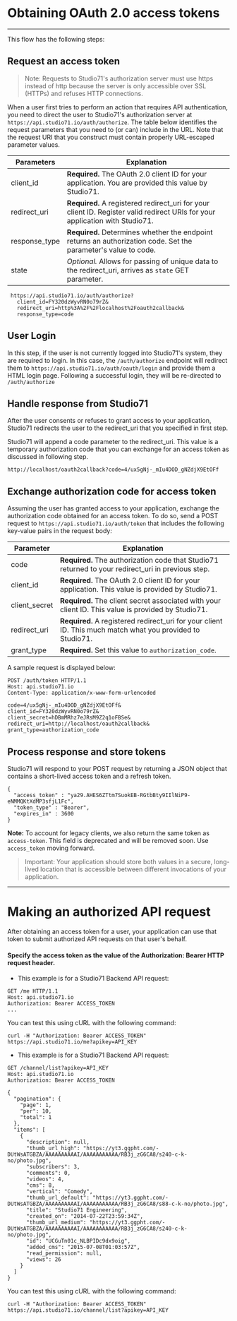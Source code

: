 # Obtaining OAuth 2.0 access tokens

***

This flow has the following steps:

## Request an access token

> Note: Requests to Studio71's authorization server must use https instead of http because the server is only accessible over SSL (HTTPs) and refuses HTTP connections.

When a user first tries to perform an action that requires API authentication, you need to direct the user to Studio71's authorization server at `https://api.studio71.io/auth/authorize`. The table below identifies the request parameters that you need to (or can) include in the URL. Note that the request URI that you construct must contain properly URL-escaped parameter values.

| Parameters | Explanation |
| ---------- | ----------- |
| client_id     | **Required.** The OAuth 2.0 client ID for your application. You are provided this value by Studio71. |
| redirect_uri  | **Required.** A registered redirect_uri for your client ID. Register valid redirect URIs for your application with Studio71. |
| response_type | **Required.** Determines whether the endpoint returns an authorization code. Set the parameter's value to code. |
| state         | *Optional.* Allows for passing of unique data to the redirect_uri, arrives as `state` GET parameter. |

```
 https://api.studio71.io/auth/authorize?
   client_id=FY320dzWyvRN0o79rZ&
   redirect_uri=http%3A%2F%2Flocalhost%2Foauth2callback&
   response_type=code
```


## User Login

In this step, if the user is not currently logged into Studio71's system, they are required to login. In this case, the `/auth/authorize` endpoint will redirect them to `https://api.studio71.io/auth/oauth/login` and provide them a HTML login page. Following a successful login, they will be re-directed to `/auth/authorize`

## Handle response from Studio71

After the user consents or refuses to grant access to your application, Studio71 redirects the user to the redirect_uri that you specified in first step.

Studio71 will append a code parameter to the redirect_uri. This value is a temporary authorization code that you can exchange for an access token as discussed in following step.

`http://localhost/oauth2callback?code=4/ux5gNj-_mIu4DOD_gNZdjX9EtOFf`


## Exchange authorization code for access token

Assuming the user has granted access to your application, exchange the authorization code obtained for an access token. To do so, send a POST request to `https://api.studio71.io/auth/token` that includes the following key-value pairs in the request body:

| Parameter | Explanation |
| --------- | ----------- |
| code          | **Required.** The authorization code that Studio71 returned to your redirect_uri in previous step. |
| client_id     | **Required.** The OAuth 2.0 client ID for your application. This value is provided by Studio71. |
| client_secret | **Required.** The client secret associated with your client ID. This value is provided by Studio71. |
| redirect_uri  | **Required.** A registered redirect_uri for your client ID. This much match what you provided to Studio71. |
| grant_type    | **Required.** Set this value to `authorization_code`. |

A sample request is displayed below:

```
POST /auth/token HTTP/1.1
Host: api.studio71.io
Content-Type: application/x-www-form-urlencoded

code=4/ux5gNj-_mIu4DOD_gNZdjX9EtOFf&
client_id=FY320dzWyvRN0o79rZ&
client_secret=hDBmMRhz7eJRsM9Z2q1oFBSe&
redirect_uri=http://localhost/oauth2callback&
grant_type=authorization_code
```

## Process response and store tokens

Studio71 will respond to your POST request by returning a JSON object that contains a short-lived access token and a refresh token.

```
{
  "access_token" : "ya29.AHES6ZTtm7SuokEB-RGtbBty9IIlNiP9-eNMMQKtXdMP3sfjL1Fc",
  "token_type" : "Bearer",
  "expires_in" : 3600
}
```

**Note:** To account for legacy clients, we also return the same token as `access-token`. This field is deprecated and will be removed soon. Use `access_token` moving forward.

> Important: Your application should store both values in a secure, long-lived location that is accessible between different invocations of your application.

***

# Making an authorized API request

After obtaining an access token for a user, your application can use that token to submit authorized API requests on that user's behalf.

#### Specify the access token as the value of the Authorization: Bearer HTTP request header.

* This example is for a Studio71 Backend API request:

```
GET /me HTTP/1.1
Host: api.studio71.io
Authorization: Bearer ACCESS_TOKEN
...
```

You can test this using cURL with the following command:

`curl -H "Authorization: Bearer ACCESS_TOKEN" https://api.studio71.io/me?apikey=API_KEY`

* This example is for a Studio71 Backend API request:

```
GET /channel/list?apikey=API_KEY
Host: api.studio71.io
Authorization: Bearer ACCESS_TOKEN

{
  "pagination": {
    "page": 1,
    "per": 10,
    "total": 1
  },
  "items": [
    {
      "description": null,
      "thumb_url_high": "https://yt3.ggpht.com/-DUtWsATGBZA/AAAAAAAAAAI/AAAAAAAAAAA/RB3j_zG6CA8/s240-c-k-no/photo.jpg",
      "subscribers": 3,
      "comments": 0,
      "videos": 4,
      "cms": 8,
      "vertical": "Comedy",
      "thumb_url_default": "https://yt3.ggpht.com/-DUtWsATGBZA/AAAAAAAAAAI/AAAAAAAAAAA/RB3j_zG6CA8/s88-c-k-no/photo.jpg",
      "title": "Studio71 Engineering",
      "created_on": "2014-07-22T23:59:34Z",
      "thumb_url_medium": "https://yt3.ggpht.com/-DUtWsATGBZA/AAAAAAAAAAI/AAAAAAAAAAA/RB3j_zG6CA8/s240-c-k-no/photo.jpg",
      "id": "UCGuTn01c_NLBPIDc9dx9oig",
      "added_cms": "2015-07-08T01:03:57Z",
      "read_permission": null,
      "views": 26
    }
  ]
}
```

You can test this using cURL with the following command:

`curl -H "Authorization: Bearer ACCESS_TOKEN" https://api.studio71.io/channel/list?apikey=API_KEY`
